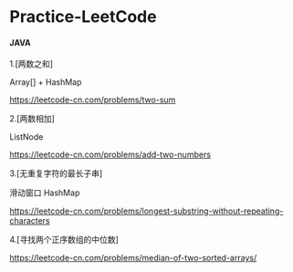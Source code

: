 # Practice-LeetCode

#### JAVA

1.[两数之和] 

Array[] + HashMap 

https://leetcode-cn.com/problems/two-sum  


2.[两数相加]

ListNode

https://leetcode-cn.com/problems/add-two-numbers

3.[无重复字符的最长子串]

滑动窗口 HashMap

https://leetcode-cn.com/problems/longest-substring-without-repeating-characters


4.[寻找两个正序数组的中位数]

https://leetcode-cn.com/problems/median-of-two-sorted-arrays/